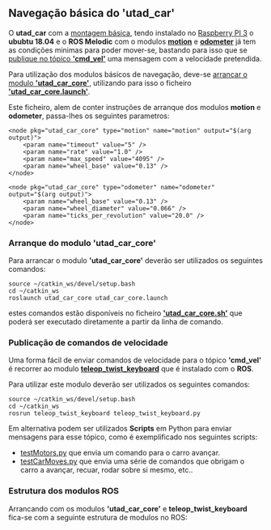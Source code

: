 ## Navegação básica do 'utad_car'
O __utad_car__ com a [montagem básica](./Montagem%20do%20utad_car.md), tendo instalado no [Raspberry PI 3](./Raspberry%20PI%203.md) o __ububtu 18.04__ e o __ROS Melodic__ com o modulos [__motion__](./Controlo%20dos%20Motores%20de%20tração.md#modulo-motion) e [__odometer__](./Odómetro.md) já tem as condições minimas para poder mover-se, bastando para isso que se [publique no tópico __'cmd_vel'__](#Publicação-de-comandos-de-velocidade) uma mensagem com a velocidade pretendida.

Para utilização dos modulos básicos de navegação, deve-se [arrancar o modulo __'utad_car_core'__](#Arranque-do-modulo-utad_car_core), utilizando para isso o ficheiro [__'utad_car_core.launch'__](../ROS/catkin_ws/src/utad_car_core/launch/utad_car_core.launch).

Este ficheiro, alem de conter instruções de arranque dos modulos __motion__ e __odometer__, passa-lhes os seguintes parametros:

    <node pkg="utad_car_core" type="motion" name="motion" output="$(arg output)">
        <param name="timeout" value="5" />
        <param name="rate" value="1.0" />
        <param name="max_speed" value="4095" />
        <param name="wheel_base" value="0.13" />
    </node>

    <node pkg="utad_car_core" type="odometer" name="odometer" output="$(arg output)">
        <param name="wheel_base" value="0.13" />
        <param name="wheel_diameter" value="0.066" />
        <param name="ticks_per_revolution" value="20.0" />
    </node>


### Arranque do modulo 'utad_car_core'

Para arrancar o modulo __'utad_car_core'__ deverão ser utilizados os seguintes comandos:

    source ~/catkin_ws/devel/setup.bash
    cd ~/catkin_ws
    roslaunch utad_car_core utad_car_core.launch

estes comandos estão disponíveis no ficheiro [__'utad_car_core.sh'__](../ROS/utad_car_core.sh) que poderá ser executado diretamente a partir da linha de comando.

### Publicação de comandos de velocidade
Uma forma fácil de enviar comandos de velocidade para o tópico __'cmd_vel'__ é recorrer ao modulo [__teleop_twist_keyboard__](../utils/teleop_twist/teleop_twist_keyboard.py) que é instalado com o __ROS__.

Para utilizar este modulo deverão ser utilizados os seguintes comandos:

    source ~/catkin_ws/devel/setup.bash
    cd ~/catkin_ws
    rosrun teleop_twist_keyboard teleop_twist_keyboard.py

Em alternativa podem ser utilizados __Scripts__ em Python para enviar mensagens para esse tópico, como é exemplificado nos seguintes scripts:
- [testMotors.py](../utils/TestScripts/testMotors.py) que envia um comando para o carro avançar.
- [testCarMoves.py](../utils/TestScripts/testCarMoves.py) que envia uma série de comandos que obrigam o carro a avançar, recuar, rodar sobre si mesmo, etc..

### Estrutura dos modulos ROS
Arrancando com os modulos __'utad_car_core'__ e __teleop_twist_keyboard__ fica-se com a seguinte estrutura de modulos no ROS:

